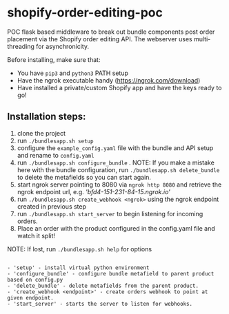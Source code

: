 # shopify-order-editing-poc
POC flask based middleware to break out bundle components post order placement via the Shopify order editing API. The webserver uses multi-threading for asynchronicity. 

Before installing, make sure that:
- You have `pip3` and `python3` PATH setup
- Have the ngrok executable handy (https://ngrok.com/download)
- Have installed a private/custom Shopify app and have the keys ready to go!

<h2>Installation steps:</h2>

1. clone the project 
2. run `./bundlesapp.sh setup`
3. configure the `example_config.yaml` file with the bundle and API setup  and rename to `config.yaml`
4. run `./bundlesapp.sh configure_bundle` . NOTE: If you make a mistake here with the bundle configuration, run `./bundlesapp.sh delete_bundle` to delete the metafields so you can start again.
5. start ngrok server pointing to 8080 via `ngrok http 8080` and retrieve the ngrok endpoint url, e.g. <i>'bfd4-151-231-84-15.ngrok.io'</i>
6. run `./bundlesapp.sh create_webhook <ngrok>` using the ngrok endpoint created in previous step
7. run `./bundlesapp.sh start_server` to begin listening for incoming orders.
8. Place an order with the product configured in the config.yaml file and watch it split!

NOTE: If lost, run `./bundlesapp.sh help` for options

```-------COMMAND MENU-------

- 'setup' - install virtual python environment
- 'configure_bundle' - configure bundle metafield to parent product based on config.py
- 'delete_bundle' - delete metafields from the parent product.
- 'create_webhook <endpoint>' - create orders webhook to point at given endpoint.
- 'start_server' - starts the server to listen for webhooks.
```